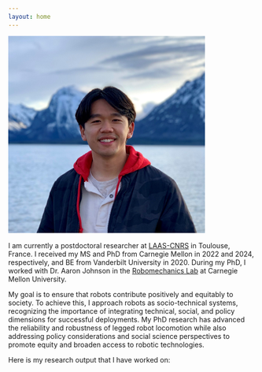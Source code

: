 ```yaml
---
layout: home
---
```


<img src="/assets/img/Picture_of_Head.jpg" alt="Me" width="400" class="center"/>

I am currently a postdoctoral researcher at [LAAS-CNRS](https://www.laas.fr/en/teams/ris/) in Toulouse, France. I received my MS and PhD from Carnegie Mellon in 2022 and 2024, respectively, and BE from Vanderbilt University in 2020.
During my PhD, I worked with Dr. Aaron Johnson in the [Robomechanics Lab](https://www.cmu.edu/me/robomechanicslab/) at Carnegie Mellon University. 

My goal is to ensure that robots contribute positively and equitably to society. To achieve this, I approach robots as socio-technical systems, recognizing the importance of integrating technical, social, and policy dimensions for successful deployments. My PhD research has advanced the reliability and robustness of legged robot locomotion while also addressing policy considerations and social science perspectives to promote equity and broaden access to robotic technologies.

Here is my research output that I have worked on:
